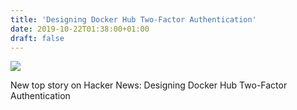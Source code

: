 ```yaml
---
title: 'Designing Docker Hub Two-Factor Authentication'
date: 2019-10-22T01:38:00+01:00
draft: false
---
```


![](https://ifttt.com/images/no_image_card.png)  

New top story on Hacker News: Designing Docker Hub Two-Factor Authentication